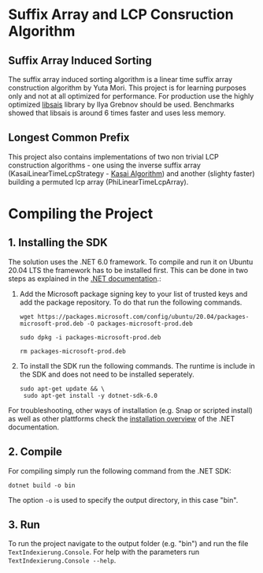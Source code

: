 # Suffix Array and LCP Consruction Algorithm
## Suffix Array Induced Sorting
The suffix array induced sorting algorithm is a linear time suffix array construction algorithm by Yuta Mori. This project is for learning purposes only and not at all optimized for performance. For production use the highly optimized [libsais](https://github.com/IlyaGrebnov/libsais) library by Ilya Grebnov should be used. Benchmarks showed that libsais is around 6 times faster and uses less memory.

## Longest Common Prefix
This project also contains implementations of two non trivial LCP construction algorithms - one using the inverse suffix array (KasaiLinearTimeLcpStrategy - [Kasai Algorithm](http://dx.doi.org/10.1007/3-540-48194-X_17)) and another (slighty faster) building a permuted lcp array (PhiLinearTimeLcpArray). 

# Compiling the Project
## 1. Installing the SDK
The solution uses the .NET 6.0 framework. To compile and run it on Ubuntu 20.04 LTS the framework has to be installed first. This can be done in two steps as explained in the [.NET documentation](https://learn.microsoft.com/en-us/dotnet/core/install/linux-ubuntu#2004).:

1. Add the Microsoft package signing key to your list of trusted keys and add the package repository. To do that run the following commands.

    ```
    wget https://packages.microsoft.com/config/ubuntu/20.04/packages-microsoft-prod.deb -O packages-microsoft-prod.deb

    sudo dpkg -i packages-microsoft-prod.deb

    rm packages-microsoft-prod.deb
    ```

2. To install the SDK run the following commands. The runtime is include in the SDK and does not need to be installed seperately.
    ```
    sudo apt-get update && \
     sudo apt-get install -y dotnet-sdk-6.0
    ```

For troubleshooting, other ways of installation (e.g. Snap or scripted install) as well as other plattforms check the [installation overview](https://learn.microsoft.com/en-us/dotnet/core/install/linux) of the .NET documentation.

## 2. Compile
For compiling simply run the following command from the .NET SDK:

```
dotnet build -o bin
```

The option ```-o``` is used to specify the output directory, in this case "bin".

## 3. Run
To run the project navigate to the output folder (e.g. "bin") and run the file ```TextIndexierung.Console```. For help with the parameters run ```TextIndexierung.Console --help```.
